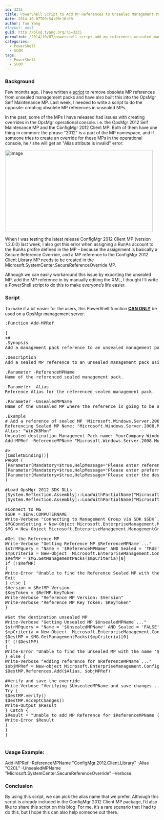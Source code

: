 ```yaml
---
id: 3235
title: PowerShell Script to Add MP References to Unsealed Management Packs
date: 2014-10-07T09:54:00+10:00
author: Tao Yang
#layout: post
guid: http://blog.tyang.org/?p=3235
permalink: /2014/10/07/powershell-script-add-mp-references-unsealed-management-packs/
categories:
  - PowerShell
  - SCOM
tags:
  - PowerShell
  - SCOM
---
```

<h3>Background</h3>
Few months ago, I have written a <a href="http://blog.tyang.org/2014/06/24/powershell-script-remove-obsolete-references-unsealed-opsmgr-management-packs/">script</a> to remove obsolete MP references from unsealed management packs and have also built this into the OpsMgr Self Maintenance MP. Last week, I needed to write a script to do the opposite: creating obsolete MP references in unsealed MPs.

In the past, some of the MPs I have released had issues with creating overrides in the OpsMgr operational console. i.e. the OpsMgr 2012 Self Maintenance MP and the ConfigMgr 2012 Client MP. Both of them have one thing in common: the phrase "2012" is a part of the MP namespace, and if someone tries to create an override for these MPs in the operational console, he / she will get an "Alias atribute is invalid" error:

<a href="http://blog.tyang.org/wp-content/uploads/2014/10/image6.png"><img style="background-image: none; padding-top: 0px; padding-left: 0px; display: inline; padding-right: 0px; border: 0px;" title="image" src="http://blog.tyang.org/wp-content/uploads/2014/10/image_thumb6.png" alt="image" width="484" height="268" border="0" /></a>

When I was testing the latest release ConfigMgr 2012 Client MP (version 1.2.0.0) last week, I also got this error when assigning a RunAs account to the RunAs profile defined in the MP – because the assignment is basically a Secure Reference Override, and a MP reference to the ConfigMgr 2012 Client Library MP needs to be created in the Microsoft.SystemCenter.SecureReferenceOverride MP.

Although we can easily workaround this issue by exporting the unsealed MP, add the MP reference in by manually editing the XML, I thought I’ll write a PowerShell script to do this to make everyone’s life easier.
<h3>Script</h3>
To make it a bit easier for the users, this PowerShell function <strong><span style="text-decoration: underline;">CAN ONLY</span></strong> be used on a OpsMgr management server.

<pre lang="powershell">;Function Add-MPRef

{
&lt;#
.Synopsis
Add a management pack reference to an unsealed management pack

.Description
Add a sealed MP reference to an unsealed management pack using OpsMgr SDK. This function CAN ONLY be used on a OpsMgr management server.

.Parameter -ReferenceMPName
Name of the referenced sealed management pack.

.Parameter -Alias
Reference Alias for the referenced sealed management pack.

.Parameter -UnsealedMPName
Name of the unsealed MP where the reference is going to be added to.

.Example
# Add a reference of sealed MP 'Microsoft.Windows.Server.2008.Monitoring' to the unsealed management pack YourCompany.Windows.Overrides:
Referencing Sealed MP Name: "Microsoft.Windows.Server.2008.Monitoring"
Alias: "Win2K8Mon"
Unsealed destination Management Pack name: YourCompany.Windows.Overrides
Add-MPRef -ReferenceMPName "Microsoft.Windows.Server.2008.Monitoring" -Alias "Win2K8Mon" -UnsealedMPName "YourCompany.Windows.Overrides"

#&gt;
[CmdletBinding()]
PARAM (
[Parameter(Mandatory=$true,HelpMessage="Please enter referenced sealed MP name")][String]$ReferenceMPName,
[Parameter(Mandatory=$true,HelpMessage="Please enter preferred alias for the referenced sealed MP")][String]$Alias,
[Parameter(Mandatory=$true,HelpMessage="Please enter the destination unsealed MP name")][String]$UnsealedMPName
)

#Load OpsMgr 2012 SDK DLLs
[System.Reflection.Assembly]::LoadWithPartialName("Microsoft.EnterpriseManagement.OperationsManager.Common") | Out-Null
[System.Reflection.Assembly]::LoadWithPartialName("Microsoft.EnterpriseManagement.OperationsManager") | Out-Null

#Connect to MG
$SDK = $Env:COMPUTERNAME
Write-Verbose "Connecting to Management Group via SDK $SDK`..."
$MGConnSetting = New-Object Microsoft.EnterpriseManagement.ManagementGroupConnectionSettings($SDK)
$MG = New-Object Microsoft.EnterpriseManagement.ManagementGroup($MGConnSetting)

#Get the Reference MP
Write-Verbose "Getting Reference MP $ReferenceMPName`..."
$strMPquery = "Name = '$ReferenceMPName' AND Sealed = 'TRUE'"
$mpCriteria = New-Object  Microsoft.EnterpriseManagement.Configuration.ManagementPackCriteria($strMPquery)
$RefMP = $MG.GetManagementPacks($mpCriteria)[0]
If (!$RefMP)
{
Write-Error "Unable to find the Reference Sealed MP with the name '$ReferenceMPName'."
Exit
} else {
$Version = $RefMP.Version
$KeyToken = $RefMP.KeyToken
Write-Verbose "Reference MP Version: $Version"
Write-Verbose "Reference MP Key Token: $KeyToken"
}

#Get the destination unsealed MP
Write-Verbose "Getting Unsealed MP $UnsealedMPName`..."
$strMPquery = "Name = '$UnsealedMPName' AND Sealed = 'FALSE'"
$mpCriteria = New-Object  Microsoft.EnterpriseManagement.Configuration.ManagementPackCriteria($strMPquery)
$DestMP = $MG.GetManagementPacks($mpCriteria)[0]
If (!$DestMP)
{
Write-Error "Unable to find the unsealed MP with the name '$UnsealedMPName'."
} else {
Write-Verbose "Adding reference for $ReferenceMPName`..."
$objMPRef = New-object Microsoft.EnterpriseManagement.Configuration.ManagementPackReference($DestMP, $ReferenceMPName, $KeyToken, $Version)
$DestMP.References.Add($Alias, $objMPRef)

#Verify and save the override
Write-Verbose "Verifying $UnsealedMPName and save changes..."
Try {
$DestMP.verify()
$DestMP.AcceptChanges()
Write-Output $Result
} Catch {
$Result = "Unable to add MP Reference for $ReferenceMPName (Alias: $Alias; KeyToken: $KeyToken; Version: $Version) to $UnsealedMPName."
Write-Error $Result
}
}
}

</pre>
<h3>Usage Example:</h3>
Add-MPRef -ReferenceMPName "ConfigMgr.2012.Client.Library" -Alias "C2CL" -UnsealedMPName "Microsoft.SystemCenter.SecureReferenceOverride" –Verbose
<h3>Conclusion</h3>
By using this script, we can pick the alias name that we prefer. Although this script is already included in the ConfigMgr 2012 Client MP package, I’d also like to share this script on this blog. For me, it’s a rare scenario that I had to do this, but I hope this can also help someone out there.